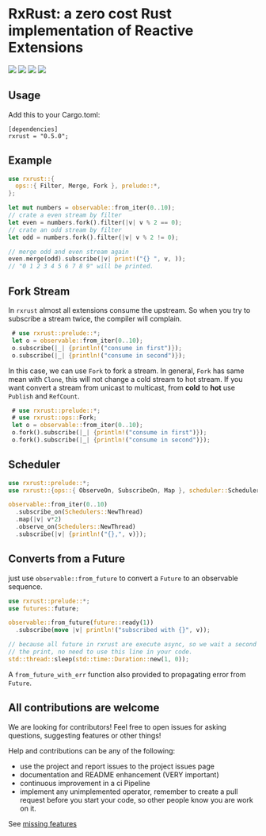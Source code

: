 # RxRust: a zero cost Rust implementation of Reactive Extensions
[![](https://docs.rs/rxrust/badge.svg)](https://docs.rs/rxrust/)
[![](https://img.shields.io/crates/v/rxrust.svg)](https://crates.io/crates/rxrust)
[![](https://img.shields.io/crates/d/rxrust.svg)](https://crates.io/crates/rxrust)
![](https://github.com/M-Adoo/rxRust/workflows/test/badge.svg)

## Usage
Add this to your Cargo.toml:

```ignore
[dependencies]
rxrust = "0.5.0";
```

## Example 

```rust
use rxrust::{
  ops::{ Filter, Merge, Fork }, prelude::*, 
};

let mut numbers = observable::from_iter(0..10);
// crate a even stream by filter
let even = numbers.fork().filter(|v| v % 2 == 0);
// crate an odd stream by filter
let odd = numbers.fork().filter(|v| v % 2 != 0);

// merge odd and even stream again
even.merge(odd).subscribe(|v| print!("{} ", v, ));
// "0 1 2 3 4 5 6 7 8 9" will be printed.

```

## Fork Stream

In `rxrust` almost all extensions consume the upstream. So when you try to subscribe a stream twice, the compiler will complain. 

```rust ignore
 # use rxrust::prelude::*;
 let o = observable::from_iter(0..10);
 o.subscribe(|_| {println!("consume in first")});
 o.subscribe(|_| {println!("consume in second")});
```

In this case, we can use `Fork` to fork a stream. In general, `Fork` has same mean with `Clone`, this will not change a cold stream to hot stream. If you want convert a stream from  unicast to multicast, from **cold** to **hot** use `Publish` and `RefCount`.

```rust
 # use rxrust::prelude::*;
 # use rxrust::ops::Fork;
 let o = observable::from_iter(0..10);
 o.fork().subscribe(|_| {println!("consume in first")});
 o.fork().subscribe(|_| {println!("consume in second")});
```

## Scheduler

```rust 
use rxrust::prelude::*;
use rxrust::{ops::{ ObserveOn, SubscribeOn, Map }, scheduler::Schedulers };

observable::from_iter(0..10)
  .subscribe_on(Schedulers::NewThread)
  .map(|v| v*2)
  .observe_on(Schedulers::NewThread)
  .subscribe(|v| {println!("{},", v)});
```

## Converts from a Future

just use `observable::from_future` to convert a `Future` to an observable sequence.

```rust
use rxrust::prelude::*;
use futures::future;

observable::from_future(future::ready(1))
  .subscribe(move |v| println!("subscribed with {}", v));

// because all future in rxrust are execute async, so we wait a second to see
// the print, no need to use this line in your code.
std::thread::sleep(std::time::Duration::new(1, 0));
```

A `from_future_with_err` function also provided to propagating error from `Future`.

## All contributions are welcome

We are looking for contributors! Feel free to open issues for asking questions, suggesting features or other things!

Help and contributions can be any of the following:

- use the project and report issues to the project issues page
- documentation and README enhancement (VERY important)
- continuous improvement in a ci Pipeline
- implement any unimplemented operator, remember to create a pull request before you start your code, so other people know you are work on it.

See [missing features](./missing_features)